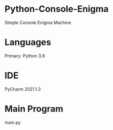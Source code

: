 # Python-Console-Enigma
Simple Console Enigma Machine
# Languages
Primary: Python 3.9
# IDE 
PyCharm 2021.1.3
# Main Program
main.py
